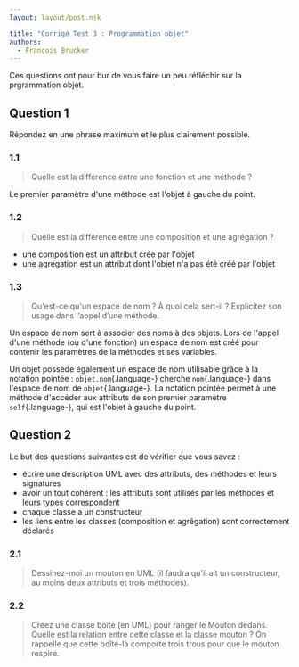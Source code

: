 ```yaml
---
layout: layout/post.njk

title: "Corrigé Test 3 : Programmation objet"
authors:
  - François Brucker
---
```


Ces questions ont pour bur de vous faire un peu réfléchir sur la prgrammation objet.

## Question 1

Répondez en une phrase maximum et le plus clairement possible.

### 1.1

> Quelle est la différence entre une fonction et une méthode ?

Le premier paramètre d'une méthode est l'objet à gauche du point.

### 1.2

> Quelle est la différence entre une composition et une agrégation ?

- une composition est un attribut crée par l'objet 
- une agrégation est un attribut dont l'objet n'a pas été créé par l'objet

### 1.3

> Qu'est-ce qu'un espace de nom ? À quoi cela sert-il ? Explicitez son usage dans l’appel d’une méthode.

Un espace de nom sert à associer des noms à des objets. Lors de l'appel d'une méthode (ou d'une fonction) un espace de nom est créé pour contenir les paramètres de la méthodes et ses variables. 

Un objet possède également un espace de nom utilisable grâce à la notation pointée : `objet.nom`{.language-} cherche `nom`{.language-} dans l'espace de nom de `objet`{.language-}. La notation pointée permet à une méthode d'accéder aux attributs de son premier paramètre `self`{.language-}, qui est l'objet à gauche du point.

## Question 2

Le but des questions suivantes est de vérifier que vous savez :

- écrire une description UML avec des attributs, des méthodes et leurs signatures
- avoir un tout cohérent : les attributs sont utilisés par les méthodes et leurs types correspondent
- chaque classe a un constructeur
- les liens entre les classes (composition et agrêgation) sont correctement déclarés


### 2.1

> Dessinez-moi un mouton en UML (il faudra qu'il ait un constructeur, au moins deux attributs et trois méthodes).

### 2.2

> Créez une classe boîte (en UML) pour ranger le Mouton dedans.  Quelle est la relation entre cette classe et la classe mouton ? On rappelle que cette boîte-là comporte trois trous pour que le mouton respire.

